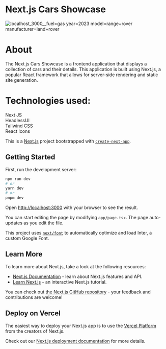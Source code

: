 # Next.js Cars Showcase

![localhost_3000__fuel=gas year=2023 model=range+rover manufacturer=land+rover](https://github.com/moha-osama/car_showcase/assets/68459758/84962b67-9e39-4c48-b51b-e9666bc6411e)


# About
The Next.js Cars Showcase is a frontend application that displays a collection of cars and their details. This application is built using Next.js, a popular React framework that allows for server-side rendering and static site generation.

 <h1>Technologies used:</h1>
      Next JS<br/>
      HeadlessUI <br/>
      Tailwind CSS<br/>
      React Icons<br/>
      



This is a [Next.js](https://nextjs.org/) project bootstrapped with [`create-next-app`](https://github.com/vercel/next.js/tree/canary/packages/create-next-app).

## Getting Started

First, run the development server:

```bash
npm run dev
# or
yarn dev
# or
pnpm dev
```

Open [http://localhost:3000](http://localhost:3000) with your browser to see the result.

You can start editing the page by modifying `app/page.tsx`. The page auto-updates as you edit the file.

This project uses [`next/font`](https://nextjs.org/docs/basic-features/font-optimization) to automatically optimize and load Inter, a custom Google Font.

## Learn More

To learn more about Next.js, take a look at the following resources:

- [Next.js Documentation](https://nextjs.org/docs) - learn about Next.js features and API.
- [Learn Next.js](https://nextjs.org/learn) - an interactive Next.js tutorial.

You can check out [the Next.js GitHub repository](https://github.com/vercel/next.js/) - your feedback and contributions are welcome!

## Deploy on Vercel

The easiest way to deploy your Next.js app is to use the [Vercel Platform](https://vercel.com/new?utm_medium=default-template&filter=next.js&utm_source=create-next-app&utm_campaign=create-next-app-readme) from the creators of Next.js.

Check out our [Next.js deployment documentation](https://nextjs.org/docs/deployment) for more details.
